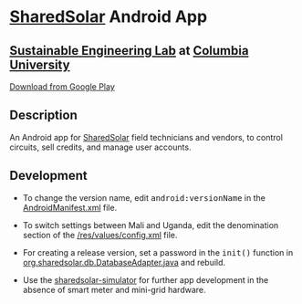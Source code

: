 # [SharedSolar](http://sharedsolar.org) Android App
## [Sustainable Engineering Lab](http://sel.columbia.edu/) at [Columbia University](http://columbia.edu/)

[Download from Google Play](https://play.google.com/store/apps/details?id=org.sharedsolar)

## Description

An Android app for [SharedSolar](http://sharedsolar.org) field technicians and vendors, to control circuits, sell credits, and manage user accounts.

## Development

 * To change the version name, edit <tt>android:versionName</tt> in the [AndroidManifest.xml](AndroidManifest.xml#L3) file.

 * To switch settings between Mali and Uganda, edit the denomination section of the [/res/values/config.xml](res/values/config.xml#L23) file.

 * For creating a release version, set a password in the <tt>init()</tt> function in 
[org.sharedsolar.db.DatabaseAdapter.java](src/org/sharedsolar/db/DatabaseAdapter.java#L67) and rebuild.

 * Use the [sharedsolar-simulator](https://github.com/SEL-Columbia/sharedsolar-simulator) for further app development in the absence of smart meter and mini-grid hardware.